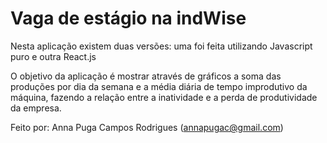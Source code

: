 # Vaga de estágio na indWise

   Nesta aplicação existem duas versões:
   uma foi feita utilizando Javascript puro e outra React.js
   
   O objetivo da aplicação é mostrar através de gráficos a soma das produções por dia da semana e a média diária de tempo improdutivo da máquina, fazendo a relação entre a inatividade e a perda de produtividade da empresa.

   Feito por: Anna Puga Campos Rodrigues (annapugac@gmail.com)
   

